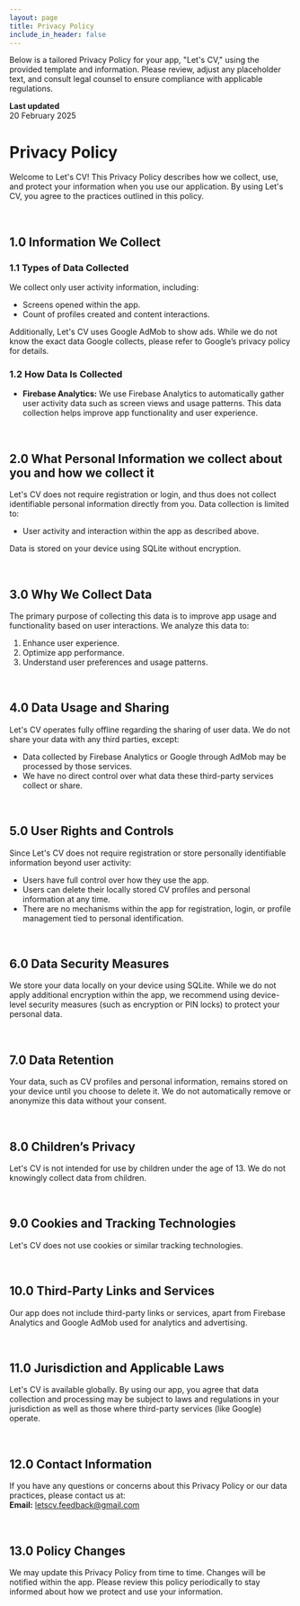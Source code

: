 ```yaml
---
layout: page
title: Privacy Policy
include_in_header: false
---
```

Below is a tailored Privacy Policy for your app, "Let's CV," using the provided template and information. Please review, adjust any placeholder text, and consult legal counsel to ensure compliance with applicable regulations.

**Last updated**  
20 February 2025

# Privacy Policy

Welcome to Let's CV! This Privacy Policy describes how we collect, use, and protect your information when you use our application. By using Let's CV, you agree to the practices outlined in this policy.

<br>

## 1.0 Information We Collect

### 1.1 Types of Data Collected
We collect only user activity information, including:
- Screens opened within the app.
- Count of profiles created and content interactions.

Additionally, Let's CV uses Google AdMob to show ads. While we do not know the exact data Google collects, please refer to Google’s privacy policy for details.

### 1.2 How Data Is Collected
- **Firebase Analytics:** We use Firebase Analytics to automatically gather user activity data such as screen views and usage patterns. This data collection helps improve app functionality and user experience.

<br>

## 2.0 What Personal Information we collect about you and how we collect it
Let's CV does not require registration or login, and thus does not collect identifiable personal information directly from you. Data collection is limited to:
- User activity and interaction within the app as described above.

Data is stored on your device using SQLite without encryption.

<br>

## 3.0 Why We Collect Data
The primary purpose of collecting this data is to improve app usage and functionality based on user interactions. We analyze this data to:
1. Enhance user experience.
2. Optimize app performance.
3. Understand user preferences and usage patterns.

<br>

## 4.0 Data Usage and Sharing
Let's CV operates fully offline regarding the sharing of user data. We do not share your data with any third parties, except:
- Data collected by Firebase Analytics or Google through AdMob may be processed by those services. 
- We have no direct control over what data these third-party services collect or share.

<br>

## 5.0 User Rights and Controls
Since Let's CV does not require registration or store personally identifiable information beyond user activity:
- Users have full control over how they use the app.
- Users can delete their locally stored CV profiles and personal information at any time.
- There are no mechanisms within the app for registration, login, or profile management tied to personal identification.

<br>

## 6.0 Data Security Measures
We store your data locally on your device using SQLite. While we do not apply additional encryption within the app, we recommend using device-level security measures (such as encryption or PIN locks) to protect your personal data.

<br>

## 7.0 Data Retention
Your data, such as CV profiles and personal information, remains stored on your device until you choose to delete it. We do not automatically remove or anonymize this data without your consent.

<br>

## 8.0 Children’s Privacy
Let's CV is not intended for use by children under the age of 13. We do not knowingly collect data from children.

<br>

## 9.0 Cookies and Tracking Technologies
Let's CV does not use cookies or similar tracking technologies.

<br>

## 10.0 Third-Party Links and Services
Our app does not include third-party links or services, apart from Firebase Analytics and Google AdMob used for analytics and advertising.

<br>

## 11.0 Jurisdiction and Applicable Laws
Let's CV is available globally. By using our app, you agree that data collection and processing may be subject to laws and regulations in your jurisdiction as well as those where third-party services (like Google) operate.

<br>

## 12.0 Contact Information
If you have any questions or concerns about this Privacy Policy or our data practices, please contact us at:  
**Email:** letscv.feedback@gmail.com

<br>

## 13.0 Policy Changes
We may update this Privacy Policy from time to time. Changes will be notified within the app. Please review this policy periodically to stay informed about how we protect and use your information.

